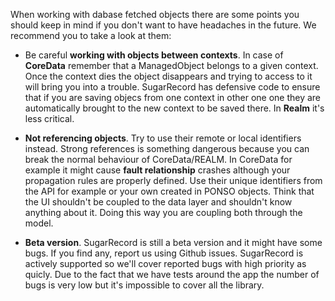 When working with dabase fetched objects there are some points you should keep in mind if you don't want to have headaches in the future. We recommend you to take a look at them:

- Be careful **working with objects between contexts**. In case of **CoreData** remember that a ManagedObject belongs to a given context. Once the context dies the object disappears and trying to access to it will bring you into a trouble. SugarRecord has defensive code to ensure that if you are saving objecs from one context in other one one they are automatically brought to the new context to be saved there. In **Realm** it's less critical.

- **Not referencing objects**. Try to use their remote or local identifiers instead. Strong references is something dangerous because you can break the normal behaviour of CoreData/REALM. In CoreData for example it might cause **fault relationship** crashes although your propagation rules are properly defined. Use their unique identifiers from the API for example or your own created in PONSO objects. Think that the UI shouldn't be coupled to the data layer and shouldn't know anything about it. Doing this way you are coupling both through the model.

- **Beta version**. SugarRecord is still a beta version and it might have some bugs. If you find any, report us using Github issues. SugarRecord is actively supported so we'll cover reported bugs with high priority as quicly. Due to the fact that we have tests around the app the number of bugs is very low but it's impossible to cover all the library.

